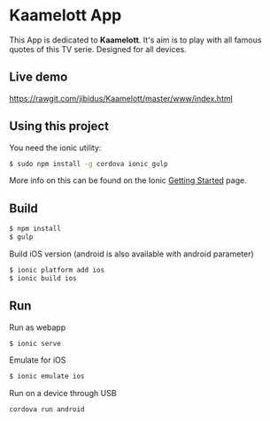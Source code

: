 Kaamelott App
=====================

This App is dedicated to **Kaamelott**. It's aim is to play with all famous quotes of this TV serie.
Designed for all devices.


## Live demo
https://rawgit.com/jibidus/Kaamelott/master/www/index.html

## Using this project

You need the ionic utility:

```bash
$ sudo npm install -g cordova ionic gulp
```

More info on this can be found on the Ionic [Getting Started](http://ionicframework.com/getting-started) page.

## Build

```bash
$ npm install
$ gulp
```

Build iOS version (android is also available with android parameter)

```bash
$ ionic platform add ios
$ ionic build ios
```

## Run

Run as webapp

``` bash
$ ionic serve
```

Emulate for iOS

``` bash
$ ionic emulate ios
```

Run on a device through USB

``` bash
cordova run android
```
